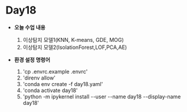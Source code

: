 # Day18

- **오늘 수업 내용**
    1. 이상탐지 모델1(KNN, K-means, GDE, MOG)
    2. 이상탐지 모델2(IsolationForest,LOF,PCA,AE)

- **환경 설정 명령어**
    1. 'cp .envrc.example .envrc'
    2. 'direnv allow'
    3. 'conda env create -f day18.yaml'
    3. 'conda activate day18'
    4. 'python -m ipykernel install --user --name day18 --display-name day18'
